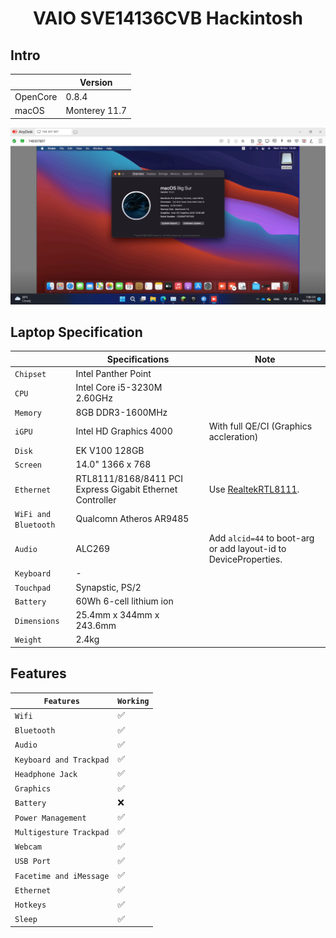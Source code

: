 # <div align="center">VAIO SVE14136CVB Hackintosh</div> 

## Intro

| | Version |
|-|---------|
| OpenCore | 0.8.4 |
| macOS | Monterey 11.7 |

![Screenshot](ScreenShot.png)

## Laptop Specification

|                     | Specifications| Note |
| ---------------------------- | ---------------------- |------------------|
| ``Chipset``| Intel Panther Point |   |
| ``CPU``| Intel Core i5-3230M 2.60GHz |  |
| ``Memory``| 8GB DDR3-1600MHz |  |
| ``iGPU``| Intel HD Graphics 4000 | With full QE/CI (Graphics accleration) |
| ``Disk``| EK V100 128GB |  |
| ``Screen``| 14.0" 1366 x 768 |    |
| ``Ethernet``| RTL8111/8168/8411 PCI Express Gigabit Ethernet Controller | Use [RealtekRTL8111](https://github.com/Mieze/RTL8111_driver_for_OS_X/releases). |
| ``WiFi and Bluetooth``| Qualcomn Atheros AR9485 |  | 
| ``Audio``| ALC269 | Add `alcid=44` to boot-arg or add layout-id to DeviceProperties. |
| ``Keyboard``| - |  |
| ``Touchpad``| Synapstic, PS/2 |  |
| ``Battery``| 60Wh 6-cell lithium ion | |
| ``Dimensions``| 25.4mm x 344mm x 243.6mm |     |
| ``Weight``| 2.4kg |     |

## Features

| ``Features``|``Working``| 
|-------------|-----------|
| ``Wifi``|✅|
| ``Bluetooth``|✅|
| ``Audio``|✅|
| ``Keyboard and Trackpad``|✅|
| ``Headphone Jack``|✅|
| ``Graphics``|✅|
| ``Battery``|❌|
| ``Power Management``|✅|
| ``Multigesture Trackpad``|✅|                                                                          
| ``Webcam``|✅|
| ``USB Port``|✅|
| ``Facetime and iMessage``|✅|
| ``Ethernet``|✅|
| ``Hotkeys``|✅|
| ``Sleep``|✅|
